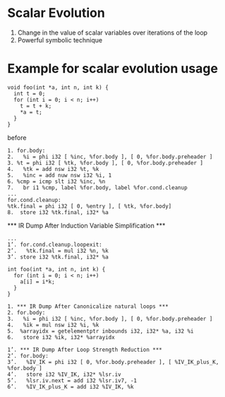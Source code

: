 # Scalar Evolution
1. Change in the value of scalar variables over iterations of the loop
2. Powerful symbolic technique

# Example for scalar evolution usage
```
void foo(int *a, int n, int k) {
  int t = 0;
  for (int i = 0; i < n; i++)
    t = t + k;
    *a = t;
  }
}
```

before
```
1. for.body:
2.   %i = phi i32 [ %inc, %for.body ], [ 0, %for.body.preheader ]
3. %t = phi i32 [ %tk, %for.body ], [ 0, %for.body.preheader ]
4.   %tk = add nsw i32 %t, %k
5.   %inc = add nuw nsw i32 %i, 1
6. %cmp = icmp slt i32 %inc, %n
7.   br i1 %cmp, label %for.body, label %for.cond.cleanup
...
for.cond.cleanup:
%tk.final = phi i32 [ 0, %entry ], [ %tk, %for.body]
8.  store i32 %tk.final, i32* %a
```

*** IR Dump After Induction Variable Simplification ***
```
...
1’. for.cond.cleanup.loopexit:
2’.   %tk.final = mul i32 %n, %k
3’. store i32 %tk.final, i32* %a
```


```
int foo(int *a, int n, int k) {
  for (int i = 0; i < n; i++)
    a[i] = i*k;
  }
}
```
```
1. *** IR Dump After Canonicalize natural loops ***
2. for.body:                                         
3.   %i = phi i32 [ %inc, %for.body ], [ 0, %for.body.preheader ]
4.   %ik = mul nsw i32 %i, %k
5.  %arrayidx = getelementptr inbounds i32, i32* %a, i32 %i
6.   store i32 %ik, i32* %arrayidx
```

```
1’. *** IR Dump After Loop Strength Reduction ***
2’. for.body:
3’.   %IV_IK = phi i32 [ 0, %for.body.preheader ], [ %IV_IK_plus_K, %for.body ]
4’.   store i32 %IV_IK, i32* %lsr.iv
5’.   %lsr.iv.next = add i32 %lsr.iv7, -1
6’.   %IV_IK_plus_K = add i32 %IV_IK, %k
```
